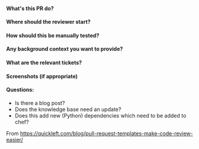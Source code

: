 #### What's this PR do?
#### Where should the reviewer start?
#### How should this be manually tested?
#### Any background context you want to provide?
#### What are the relevant tickets?
#### Screenshots (if appropriate)
#### Questions:
- Is there a blog post?
- Does the knowledge base need an update?
- Does this add new (Python) dependencies which need to be added to chef?

From https://quickleft.com/blog/pull-request-templates-make-code-review-easier/
